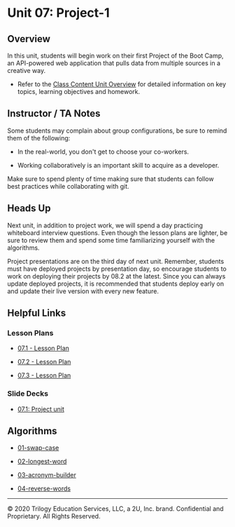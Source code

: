 # Unit 07: Project-1

## Overview

In this unit, students will begin work on their first Project of the Boot Camp, an API-powered web application that pulls data from multiple sources in a creative way.

  * Refer to the [Class Content Unit Overview](../../../01-Class-Content/07-Project-1/README.md) for detailed information on key topics, learning objectives and homework.

## Instructor / TA Notes

Some students may complain about group configurations, be sure to remind them of the following:

  * In the real-world, you don't get to choose your co-workers.
  
  * Working collaboratively is an important skill to acquire as a developer.

Make sure to spend plenty of time making sure that students can follow best practices while collaborating with git.

## Heads Up

Next unit, in addition to project work, we will spend a day practicing whiteboard interview questions. Even though the lesson plans are lighter, be sure to review them and spend some time familiarizing yourself with the algorithms. 

Project presentations are on the third day of next unit. Remember, students must have deployed projects by presentation day, so encourage students to work on deploying their projects by 08.2 at the latest. Since you can always update deployed projects, it is recommended that students deploy early on and update their live version with every new feature.

## Helpful Links

### Lesson Plans

  * [07.1 - Lesson Plan](01-Day/07.1-LESSON-PLAN.md)

  * [07.2 - Lesson Plan](02-Day/07.2-LESSON-PLAN.md)

  * [07.3 - Lesson Plan](03-Day/07.3-LESSON-PLAN.md)

### Slide Decks

  * [07.1: Project unit](https://docs.google.com/presentation/d/1mCsAsRtwjGncXqq17bIJUZGNV26wqjqeuhWTQvnoLa0/edit?usp=sharing)

## Algorithms

  * [01-swap-case](../../../01-Class-Content/07-Project-1/03-Algorithms/01-swap-case)

  * [02-longest-word](../../../01-Class-Content/07-Project-1/03-Algorithms/02-longest-word)

  * [03-acronym-builder](../../../01-Class-Content/07-Project-1/03-Algorithms/03-acronym-builder)

  * [04-reverse-words](../../../01-Class-Content/07-Project-1/03-Algorithms/04-reverse-words)

---
© 2020 Trilogy Education Services, LLC, a 2U, Inc. brand. Confidential and Proprietary. All Rights Reserved.
